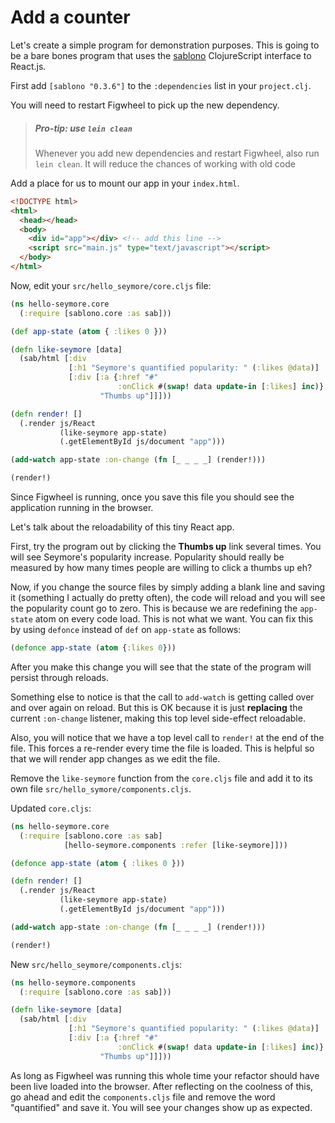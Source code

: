 # Add a counter


Let's create a simple program for demonstration purposes. This is going to be a bare bones program that uses the [sablono](https://github.com/r0man/sablono) ClojureScript interface to React.js.

First add `[sablono "0.3.6"]` to the `:dependencies` list in your `project.clj`.

You will need to restart Figwheel to pick up the new dependency.

> ##### Pro-tip: use `lein clean`
> Whenever you add new dependencies and restart Figwheel, also run `lein clean`. It will reduce the 
> chances of working with old code

Add a place for us to mount our app in your `index.html`.

```html
<!DOCTYPE html>
<html>
  <head></head>
  <body>
    <div id="app"></div> <!-- add this line -->
    <script src="main.js" type="text/javascript"></script>
  </body>
</html>
```
Now, edit your `src/hello_seymore/core.cljs` file:

```clojure
(ns hello-seymore.core
  (:require [sablono.core :as sab]))

(def app-state (atom { :likes 0 }))

(defn like-seymore [data]
  (sab/html [:div
             [:h1 "Seymore's quantified popularity: " (:likes @data)]
             [:div [:a {:href "#"
                        :onClick #(swap! data update-in [:likes] inc)}
                    "Thumbs up"]]]))

(defn render! []
  (.render js/React
           (like-seymore app-state)
           (.getElementById js/document "app")))

(add-watch app-state :on-change (fn [_ _ _ _] (render!)))

(render!)
```

Since Figwheel is running, once you save this file you should see the application running in the browser.

Let's talk about the reloadability of this tiny React app.

First, try the program out by clicking the **Thumbs up** link several times.  You will see Seymore's popularity increase. Popularity should really be measured by how many times people are willing to click a thumbs up eh?

Now, if you change the source files by simply adding a blank line and saving it (something I actually do pretty often), the code will reload and you will see the popularity count go to zero. This is because we are redefining the `app-state` atom on every code load.  This is not what we want. You can fix this by using `defonce` instead of `def` on `app-state` as follows:

```clojure
(defonce app-state (atom {:likes 0}))
```

After you make this change you will see that the state of the program will persist through reloads.

Something else to notice is that the call to `add-watch` is getting called over and over again on reload. But this is OK because it is just **replacing** the current `:on-change` listener, making this top level side-effect reloadable.

Also, you will notice that we have a top level call to `render!` at the end of the file. This forces a re-render every time the file is loaded. This is helpful so that we will render app changes as we edit the file.

Remove the `like-seymore` function from the `core.cljs` file and add it to its own file `src/hello_symore/components.cljs`.

Updated `core.cljs`:
```clojure
(ns hello-seymore.core
  (:require [sablono.core :as sab]
            [hello-seymore.components :refer [like-seymore]]))

(defonce app-state (atom { :likes 0 }))

(defn render! []
  (.render js/React
           (like-seymore app-state)
           (.getElementById js/document "app")))

(add-watch app-state :on-change (fn [_ _ _ _] (render!)))

(render!)
```

New `src/hello_seymore/components.cljs`:
```clojure
(ns hello-seymore.components
  (:require [sablono.core :as sab]))

(defn like-seymore [data]
  (sab/html [:div
             [:h1 "Seymore's quantified popularity: " (:likes @data)]
             [:div [:a {:href "#"
                        :onClick #(swap! data update-in [:likes] inc)}
                    "Thumbs up"]]]))
```

As long as Figwheel was running this whole time your refactor should have been live loaded into the browser. After reflecting on the coolness of this, go ahead and edit the `components.cljs` file and remove the word "quantified" and save it. You will see your changes show up as expected.
